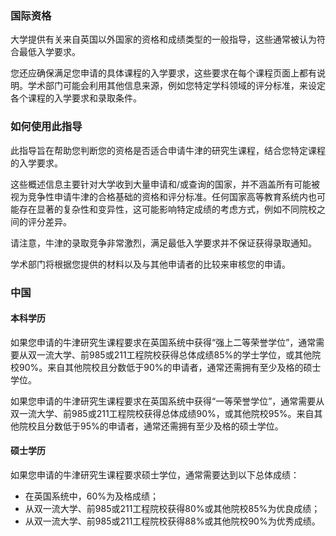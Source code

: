 ### 国际资格

大学提供有关来自英国以外国家的资格和成绩类型的一般指导，这些通常被认为符合最低入学要求。

您还应确保满足您申请的具体课程的入学要求，这些要求在每个课程页面上都有说明。学术部门可能会利用其他信息来源，例如您特定学科领域的评分标准，来设定各个课程的入学要求和录取条件。

### 如何使用此指导

此指导旨在帮助您判断您的资格是否适合申请牛津的研究生课程，结合您特定课程的入学要求。

这些概述信息主要针对大学收到大量申请和/或查询的国家，并不涵盖所有可能被视为竞争性申请牛津的合格基础的资格和评分标准。任何国家高等教育系统内也可能存在显著的复杂性和变异性，这可能影响特定成绩的考虑方式，例如不同院校之间的评分差异。

请注意，牛津的录取竞争非常激烈，满足最低入学要求并不保证获得录取通知。

学术部门将根据您提供的材料以及与其他申请者的比较来审核您的申请。

### 中国

#### 本科学历

如果您申请的牛津研究生课程要求在英国系统中获得“强上二等荣誉学位”，通常需要从双一流大学、前985或211工程院校获得总体成绩85%的学士学位，或其他院校90%。来自其他院校且分数低于90%的申请者，通常还需拥有至少及格的硕士学位。

如果您申请的牛津研究生课程要求在英国系统中获得“一等荣誉学位”，通常需要从双一流大学、前985或211工程院校获得总体成绩90%，或其他院校95%。来自其他院校且分数低于95%的申请者，通常还需拥有至少及格的硕士学位。

#### 硕士学历

如果您申请的牛津研究生课程要求硕士学位，通常需要达到以下总体成绩：

- 在英国系统中，60%为及格成绩；
- 从双一流大学、前985或211工程院校获得80%或其他院校85%为优良成绩；
- 从双一流大学、前985或211工程院校获得88%或其他院校90%为优秀成绩。